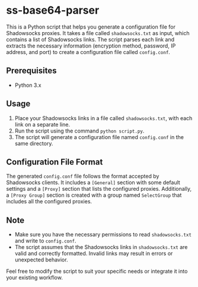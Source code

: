 # ss-base64-parser

This is a Python script that helps you generate a configuration file for Shadowsocks proxies. It takes a file called `shadowsocks.txt` as input, which contains a list of Shadowsocks links. The script parses each link and extracts the necessary information (encryption method, password, IP address, and port) to create a configuration file called `config.conf`.

## Prerequisites
- Python 3.x

## Usage
1. Place your Shadowsocks links in a file called `shadowsocks.txt`, with each link on a separate line.
2. Run the script using the command `python script.py`.
3. The script will generate a configuration file named `config.conf` in the same directory.

## Configuration File Format
The generated `config.conf` file follows the format accepted by Shadowsocks clients. It includes a `[General]` section with some default settings and a `[Proxy]` section that lists the configured proxies. Additionally, a `[Proxy Group]` section is created with a group named `SelectGroup` that includes all the configured proxies.

## Note
- Make sure you have the necessary permissions to read `shadowsocks.txt` and write to `config.conf`.
- The script assumes that the Shadowsocks links in `shadowsocks.txt` are valid and correctly formatted. Invalid links may result in errors or unexpected behavior.

Feel free to modify the script to suit your specific needs or integrate it into your existing workflow.
